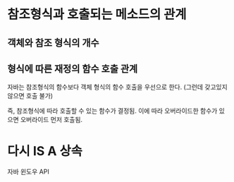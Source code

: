 # 참조형식과 호출되는 메소드의 관계

## 객체와 참조 형식의 개수

## 형식에 따른 재정의 함수 호출 관계

자바는 참조형식의 함수보다 객체 형식의 함수 호출을 우선으로 한다. (그런데 갖고있지 않으면 호출 불가)

즉, 참조형식에 따라 호출할 수 있는 함수가 결정됨.
이에 따라  오버라이드한 함수가 있으면 오버라이드 먼저 호출됨.

# 다시 IS A 상속

자바 윈도우 API